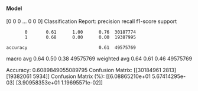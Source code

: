 #### Model
[0 0 0 ... 0 0 0]
Classification Report:
              precision    recall  f1-score   support

           0       0.61      1.00      0.76  30187774
           1       0.68      0.00      0.00  19387995

    accuracy                           0.61  49575769
   macro avg       0.64      0.50      0.38  49575769
weighted avg       0.64      0.61      0.46  49575769

Accuracy: 0.6089849055089795
Confusion Matrix:
[[30184961     2813]
 [19382061     5934]]
Confusion Matrix (%):
[[6.08865210e+01 5.67414295e-03]
 [3.90958353e+01 1.19695571e-02]]
